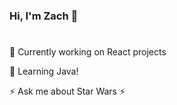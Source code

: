 ### Hi, I'm Zach 👋

#

 🔭 Currently working on React projects

 🌱 Learning Java!

 ⚡ Ask me about Star Wars ⚡
